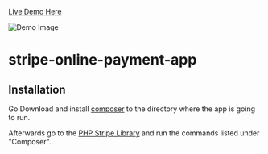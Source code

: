 [Live Demo Here](http://onegreatapp.com/stripe-online-payment-app)

![Demo Image]()

# stripe-online-payment-app

## Installation
Go Download and install [composer](https://getcomposer.org/download/) to the directory where the app is going to run.

Afterwards go to the [PHP Stripe Library](https://github.com/stripe/stripe-php) and run the commands listed under "Composer".
